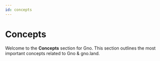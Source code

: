 ```yaml
---
id: concepts
---
```


# Concepts

Welcome to the **Concepts** section for Gno. This section outlines the most important
concepts related to Gno & gno.land.